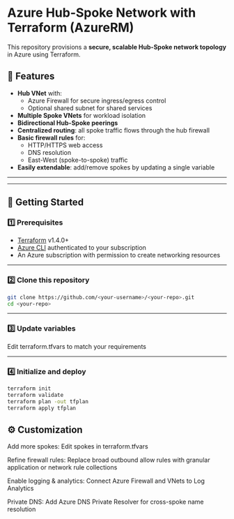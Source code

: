 # Azure Hub-Spoke Network with Terraform (AzureRM)

This repository provisions a **secure, scalable Hub-Spoke network topology** in Azure using Terraform.

## 📌 Features

- **Hub VNet** with:
  - Azure Firewall for secure ingress/egress control
  - Optional shared subnet for shared services
- **Multiple Spoke VNets** for workload isolation
- **Bidirectional Hub-Spoke peerings**
- **Centralized routing**: all spoke traffic flows through the hub firewall
- **Basic firewall rules** for:
  - HTTP/HTTPS web access
  - DNS resolution
  - East-West (spoke-to-spoke) traffic
- **Easily extendable**: add/remove spokes by updating a single variable

---


---

## 🚀 Getting Started

### 1️⃣ Prerequisites

- [Terraform](https://developer.hashicorp.com/terraform/downloads) v1.4.0+
- [Azure CLI](https://learn.microsoft.com/cli/azure/install-azure-cli) authenticated to your subscription
- An Azure subscription with permission to create networking resources

---

### 2️⃣ Clone this repository

```bash
git clone https://github.com/<your-username>/<your-repo>.git
cd <your-repo>

```

--- 

### 3️⃣ Update variables
Edit terraform.tfvars to match your requirements

---

### 4️⃣ Initialize and deploy
```bash
terraform init
terraform validate
terraform plan -out tfplan
terraform apply tfplan
```


## ⚙️ Customization
Add more spokes: Edit spokes in terraform.tfvars

Refine firewall rules: Replace broad outbound allow rules with granular application or network rule collections

Enable logging & analytics: Connect Azure Firewall and VNets to Log Analytics

Private DNS: Add Azure DNS Private Resolver for cross-spoke name resolution





